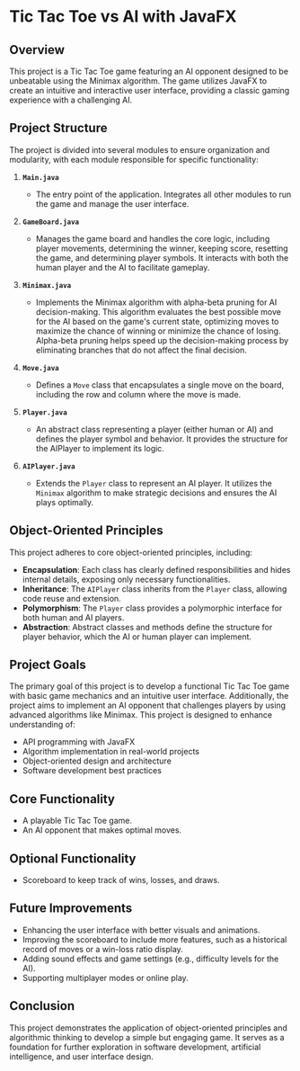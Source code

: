 # Tic Tac Toe vs AI with JavaFX

## Overview
This project is a Tic Tac Toe game featuring an AI opponent designed to be unbeatable using the Minimax algorithm. The game utilizes JavaFX to create an intuitive and interactive user interface, providing a classic gaming experience with a challenging AI.

## Project Structure
The project is divided into several modules to ensure organization and modularity, with each module responsible for specific functionality:

1. **`Main.java`**
   - The entry point of the application. Integrates all other modules to run the game and manage the user interface.

2. **`GameBoard.java`**
   - Manages the game board and handles the core logic, including player movements, determining the winner, keeping score, resetting the game, and determining player symbols. It interacts with both the human player and the AI to facilitate gameplay.

3. **`Minimax.java`**
   - Implements the Minimax algorithm with alpha-beta pruning for AI decision-making. This algorithm evaluates the best possible move for the AI based on the game's current state, optimizing moves to maximize the chance of winning or minimize the chance of losing. Alpha-beta pruning helps speed up the decision-making process by eliminating branches that do not affect the final decision.

4. **`Move.java`**
   - Defines a `Move` class that encapsulates a single move on the board, including the row and column where the move is made.

5. **`Player.java`**
   - An abstract class representing a player (either human or AI) and defines the player symbol and behavior. It provides the structure for the AIPlayer to implement its logic.

6. **`AIPlayer.java`**
   - Extends the `Player` class to represent an AI player. It utilizes the `Minimax` algorithm to make strategic decisions and ensures the AI plays optimally.

## Object-Oriented Principles
This project adheres to core object-oriented principles, including:

- **Encapsulation**: Each class has clearly defined responsibilities and hides internal details, exposing only necessary functionalities.
- **Inheritance**: The `AIPlayer` class inherits from the `Player` class, allowing code reuse and extension.
- **Polymorphism**: The `Player` class provides a polymorphic interface for both human and AI players.
- **Abstraction**: Abstract classes and methods define the structure for player behavior, which the AI or human player can implement.

## Project Goals
The primary goal of this project is to develop a functional Tic Tac Toe game with basic game mechanics and an intuitive user interface. Additionally, the project aims to implement an AI opponent that challenges players by using advanced algorithms like Minimax. This project is designed to enhance understanding of:
- API programming with JavaFX
- Algorithm implementation in real-world projects
- Object-oriented design and architecture
- Software development best practices

## Core Functionality
- A playable Tic Tac Toe game.
- An AI opponent that makes optimal moves.

## Optional Functionality
- Scoreboard to keep track of wins, losses, and draws.

## Future Improvements
- Enhancing the user interface with better visuals and animations.
- Improving the scoreboard to include more features, such as a historical record of moves or a win-loss ratio display.
- Adding sound effects and game settings (e.g., difficulty levels for the AI).
- Supporting multiplayer modes or online play.

## Conclusion
This project demonstrates the application of object-oriented principles and algorithmic thinking to develop a simple but engaging game. It serves as a foundation for further exploration in software development, artificial intelligence, and user interface design.
